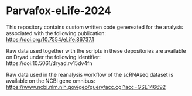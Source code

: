 # Parvafox-eLife-2024
This repository contains custom written code genereated for the analysis associated with the following publication:     
https://doi.org/10.7554/eLife.86737.1

Raw data used together with the scripts in these depositories are available on Dryad under the following identifier:    
https://doi:10.5061/dryad.rv15dv4fn

Raw data used in the reanalysis workflow of the scRNAseq dataset is available on the NCBI gene omnibus:
https://www.ncbi.nlm.nih.gov/geo/query/acc.cgi?acc=GSE146692

